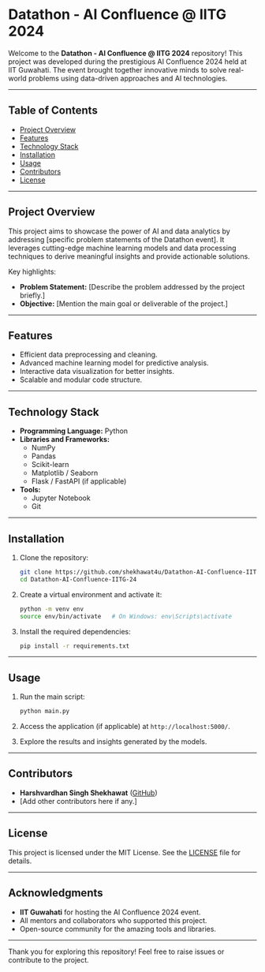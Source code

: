 # Datathon - AI Confluence @ IITG 2024

Welcome to the **Datathon - AI Confluence @ IITG 2024** repository! This project was developed during the prestigious AI Confluence 2024 held at IIT Guwahati. The event brought together innovative minds to solve real-world problems using data-driven approaches and AI technologies.

---

## Table of Contents

- [Project Overview](#project-overview)
- [Features](#features)
- [Technology Stack](#technology-stack)
- [Installation](#installation)
- [Usage](#usage)
- [Contributors](#contributors)
- [License](#license)

---

## Project Overview

This project aims to showcase the power of AI and data analytics by addressing [specific problem statements of the Datathon event]. It leverages cutting-edge machine learning models and data processing techniques to derive meaningful insights and provide actionable solutions.

Key highlights:

- **Problem Statement:** [Describe the problem addressed by the project briefly.]
- **Objective:** [Mention the main goal or deliverable of the project.]

---

## Features

- Efficient data preprocessing and cleaning.
- Advanced machine learning model for predictive analysis.
- Interactive data visualization for better insights.
- Scalable and modular code structure.

---

## Technology Stack

- **Programming Language:** Python
- **Libraries and Frameworks:**
  - NumPy
  - Pandas
  - Scikit-learn
  - Matplotlib / Seaborn
  - Flask / FastAPI (if applicable)
- **Tools:**
  - Jupyter Notebook
  - Git

---

## Installation

1. Clone the repository:
   ```bash
   git clone https://github.com/shekhawat4u/Datathon-AI-Confluence-IITG-24.git
   cd Datathon-AI-Confluence-IITG-24
   ```

2. Create a virtual environment and activate it:
   ```bash
   python -m venv env
   source env/bin/activate   # On Windows: env\Scripts\activate
   ```

3. Install the required dependencies:
   ```bash
   pip install -r requirements.txt
   ```

---

## Usage

1. Run the main script:
   ```bash
   python main.py
   ```

2. Access the application (if applicable) at `http://localhost:5000/`.

3. Explore the results and insights generated by the models.

---

## Contributors

- **Harshvardhan Singh Shekhawat** ([GitHub](https://github.com/shekhawat4u))
- [Add other contributors here if any.]

---

## License

This project is licensed under the MIT License. See the [LICENSE](LICENSE) file for details.

---

## Acknowledgments

- **IIT Guwahati** for hosting the AI Confluence 2024 event.
- All mentors and collaborators who supported this project.
- Open-source community for the amazing tools and libraries.

---

Thank you for exploring this repository! Feel free to raise issues or contribute to the project.
